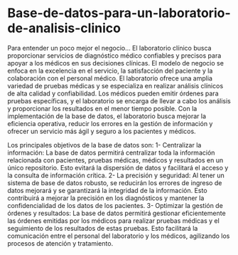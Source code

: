 # Base-de-datos-para-un-laboratorio-de-analisis-clinico
Para entender un poco mejor el negocio…
El laboratorio clínico busca proporcionar servicios de diagnóstico médico confiables y precisos para apoyar a los médicos en sus decisiones clínicas. El modelo de negocio se enfoca en la excelencia en el servicio, la satisfacción del paciente y la colaboración con el personal médico.
El laboratorio ofrece una amplia variedad de pruebas médicas y se especializa en realizar análisis clínicos de alta calidad y confiabilidad. Los médicos pueden emitir órdenes para pruebas específicas, y el laboratorio se encarga de llevar a cabo los análisis y proporcionar los resultados en el menor tiempo posible.
Con la implementación de la base de datos, el laboratorio busca mejorar la eficiencia operativa, reducir los errores en la gestión de información y ofrecer un servicio más ágil y seguro a los pacientes y médicos.


Los principales objetivos de la base de datos son:
1-  Centralizar la información: La base de datos permitirá centralizar toda la información relacionada con pacientes, pruebas médicas, médicos y resultados en un único repositorio. Esto evitará la dispersión de datos y facilitará el acceso y la consulta de información crítica.
2-  La precisión y seguridad: Al tener un sistema de base de datos robusto, se reducirán los errores de ingreso de datos mejorará y se garantizará la integridad de la información. Esto contribuirá a mejorar la precisión en los diagnósticos y mantener la confidencialidad de los datos de los pacientes.
3-  Optimizar la gestión de órdenes y resultados: La base de datos permitirá gestionar eficientemente las órdenes emitidas por los médicos para realizar pruebas médicas y el seguimiento de los resultados de estas pruebas. Esto facilitará la comunicación entre el personal del laboratorio y los médicos, agilizando los procesos de atención y tratamiento.


